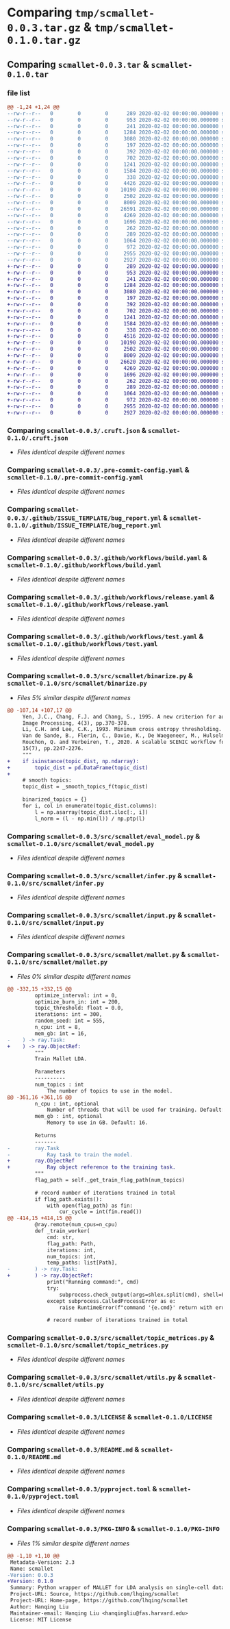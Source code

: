 # Comparing `tmp/scmallet-0.0.3.tar.gz` & `tmp/scmallet-0.1.0.tar.gz`

## Comparing `scmallet-0.0.3.tar` & `scmallet-0.1.0.tar`

### file list

```diff
@@ -1,24 +1,24 @@
--rw-r--r--   0        0        0      289 2020-02-02 00:00:00.000000 scmallet-0.0.3/.codecov.yaml
--rw-r--r--   0        0        0      953 2020-02-02 00:00:00.000000 scmallet-0.0.3/.cruft.json
--rw-r--r--   0        0        0      241 2020-02-02 00:00:00.000000 scmallet-0.0.3/.editorconfig
--rw-r--r--   0        0        0     1284 2020-02-02 00:00:00.000000 scmallet-0.0.3/.pre-commit-config.yaml
--rw-r--r--   0        0        0     3080 2020-02-02 00:00:00.000000 scmallet-0.0.3/.github/ISSUE_TEMPLATE/bug_report.yml
--rw-r--r--   0        0        0      197 2020-02-02 00:00:00.000000 scmallet-0.0.3/.github/ISSUE_TEMPLATE/config.yml
--rw-r--r--   0        0        0      392 2020-02-02 00:00:00.000000 scmallet-0.0.3/.github/ISSUE_TEMPLATE/feature_request.yml
--rw-r--r--   0        0        0      702 2020-02-02 00:00:00.000000 scmallet-0.0.3/.github/workflows/build.yaml
--rw-r--r--   0        0        0     1241 2020-02-02 00:00:00.000000 scmallet-0.0.3/.github/workflows/release.yaml
--rw-r--r--   0        0        0     1584 2020-02-02 00:00:00.000000 scmallet-0.0.3/.github/workflows/test.yaml
--rw-r--r--   0        0        0      338 2020-02-02 00:00:00.000000 scmallet-0.0.3/src/scmallet/__init__.py
--rw-r--r--   0        0        0     4426 2020-02-02 00:00:00.000000 scmallet-0.0.3/src/scmallet/binarize.py
--rw-r--r--   0        0        0    10190 2020-02-02 00:00:00.000000 scmallet-0.0.3/src/scmallet/eval_model.py
--rw-r--r--   0        0        0     2502 2020-02-02 00:00:00.000000 scmallet-0.0.3/src/scmallet/infer.py
--rw-r--r--   0        0        0     8009 2020-02-02 00:00:00.000000 scmallet-0.0.3/src/scmallet/input.py
--rw-r--r--   0        0        0    26591 2020-02-02 00:00:00.000000 scmallet-0.0.3/src/scmallet/mallet.py
--rw-r--r--   0        0        0     4269 2020-02-02 00:00:00.000000 scmallet-0.0.3/src/scmallet/topic_metrices.py
--rw-r--r--   0        0        0     1696 2020-02-02 00:00:00.000000 scmallet-0.0.3/src/scmallet/utils.py
--rw-r--r--   0        0        0      262 2020-02-02 00:00:00.000000 scmallet-0.0.3/tests/test_basic.py
--rw-r--r--   0        0        0      289 2020-02-02 00:00:00.000000 scmallet-0.0.3/.gitignore
--rw-r--r--   0        0        0     1064 2020-02-02 00:00:00.000000 scmallet-0.0.3/LICENSE
--rw-r--r--   0        0        0      972 2020-02-02 00:00:00.000000 scmallet-0.0.3/README.md
--rw-r--r--   0        0        0     2955 2020-02-02 00:00:00.000000 scmallet-0.0.3/pyproject.toml
--rw-r--r--   0        0        0     2927 2020-02-02 00:00:00.000000 scmallet-0.0.3/PKG-INFO
+-rw-r--r--   0        0        0      289 2020-02-02 00:00:00.000000 scmallet-0.1.0/.codecov.yaml
+-rw-r--r--   0        0        0      953 2020-02-02 00:00:00.000000 scmallet-0.1.0/.cruft.json
+-rw-r--r--   0        0        0      241 2020-02-02 00:00:00.000000 scmallet-0.1.0/.editorconfig
+-rw-r--r--   0        0        0     1284 2020-02-02 00:00:00.000000 scmallet-0.1.0/.pre-commit-config.yaml
+-rw-r--r--   0        0        0     3080 2020-02-02 00:00:00.000000 scmallet-0.1.0/.github/ISSUE_TEMPLATE/bug_report.yml
+-rw-r--r--   0        0        0      197 2020-02-02 00:00:00.000000 scmallet-0.1.0/.github/ISSUE_TEMPLATE/config.yml
+-rw-r--r--   0        0        0      392 2020-02-02 00:00:00.000000 scmallet-0.1.0/.github/ISSUE_TEMPLATE/feature_request.yml
+-rw-r--r--   0        0        0      702 2020-02-02 00:00:00.000000 scmallet-0.1.0/.github/workflows/build.yaml
+-rw-r--r--   0        0        0     1241 2020-02-02 00:00:00.000000 scmallet-0.1.0/.github/workflows/release.yaml
+-rw-r--r--   0        0        0     1584 2020-02-02 00:00:00.000000 scmallet-0.1.0/.github/workflows/test.yaml
+-rw-r--r--   0        0        0      338 2020-02-02 00:00:00.000000 scmallet-0.1.0/src/scmallet/__init__.py
+-rw-r--r--   0        0        0     4516 2020-02-02 00:00:00.000000 scmallet-0.1.0/src/scmallet/binarize.py
+-rw-r--r--   0        0        0    10190 2020-02-02 00:00:00.000000 scmallet-0.1.0/src/scmallet/eval_model.py
+-rw-r--r--   0        0        0     2502 2020-02-02 00:00:00.000000 scmallet-0.1.0/src/scmallet/infer.py
+-rw-r--r--   0        0        0     8009 2020-02-02 00:00:00.000000 scmallet-0.1.0/src/scmallet/input.py
+-rw-r--r--   0        0        0    26620 2020-02-02 00:00:00.000000 scmallet-0.1.0/src/scmallet/mallet.py
+-rw-r--r--   0        0        0     4269 2020-02-02 00:00:00.000000 scmallet-0.1.0/src/scmallet/topic_metrices.py
+-rw-r--r--   0        0        0     1696 2020-02-02 00:00:00.000000 scmallet-0.1.0/src/scmallet/utils.py
+-rw-r--r--   0        0        0      262 2020-02-02 00:00:00.000000 scmallet-0.1.0/tests/test_basic.py
+-rw-r--r--   0        0        0      289 2020-02-02 00:00:00.000000 scmallet-0.1.0/.gitignore
+-rw-r--r--   0        0        0     1064 2020-02-02 00:00:00.000000 scmallet-0.1.0/LICENSE
+-rw-r--r--   0        0        0      972 2020-02-02 00:00:00.000000 scmallet-0.1.0/README.md
+-rw-r--r--   0        0        0     2955 2020-02-02 00:00:00.000000 scmallet-0.1.0/pyproject.toml
+-rw-r--r--   0        0        0     2927 2020-02-02 00:00:00.000000 scmallet-0.1.0/PKG-INFO
```

### Comparing `scmallet-0.0.3/.cruft.json` & `scmallet-0.1.0/.cruft.json`

 * *Files identical despite different names*

### Comparing `scmallet-0.0.3/.pre-commit-config.yaml` & `scmallet-0.1.0/.pre-commit-config.yaml`

 * *Files identical despite different names*

### Comparing `scmallet-0.0.3/.github/ISSUE_TEMPLATE/bug_report.yml` & `scmallet-0.1.0/.github/ISSUE_TEMPLATE/bug_report.yml`

 * *Files identical despite different names*

### Comparing `scmallet-0.0.3/.github/workflows/build.yaml` & `scmallet-0.1.0/.github/workflows/build.yaml`

 * *Files identical despite different names*

### Comparing `scmallet-0.0.3/.github/workflows/release.yaml` & `scmallet-0.1.0/.github/workflows/release.yaml`

 * *Files identical despite different names*

### Comparing `scmallet-0.0.3/.github/workflows/test.yaml` & `scmallet-0.1.0/.github/workflows/test.yaml`

 * *Files identical despite different names*

### Comparing `scmallet-0.0.3/src/scmallet/binarize.py` & `scmallet-0.1.0/src/scmallet/binarize.py`

 * *Files 5% similar despite different names*

```diff
@@ -107,14 +107,17 @@
     Yen, J.C., Chang, F.J. and Chang, S., 1995. A new criterion for automatic multilevel thresholding. IEEE Transactions on
     Image Processing, 4(3), pp.370-378.
     Li, C.H. and Lee, C.K., 1993. Minimum cross entropy thresholding. Pattern recognition, 26(4), pp.617-625.
     Van de Sande, B., Flerin, C., Davie, K., De Waegeneer, M., Hulselmans, G., Aibar, S., Seurinck, R., Saelens, W., Cannoodt, R.,
     Rouchon, Q. and Verbeiren, T., 2020. A scalable SCENIC workflow for single-cell gene regulatory network analysis. Nature Protocols,
     15(7), pp.2247-2276.
     """
+    if isinstance(topic_dist, np.ndarray):
+        topic_dist = pd.DataFrame(topic_dist)
+
     # smooth topics:
     topic_dist = _smooth_topics_f(topic_dist)
 
     binarized_topics = {}
     for i, col in enumerate(topic_dist.columns):
         l = np.asarray(topic_dist.iloc[:, i])
         l_norm = (l - np.min(l)) / np.ptp(l)
```

### Comparing `scmallet-0.0.3/src/scmallet/eval_model.py` & `scmallet-0.1.0/src/scmallet/eval_model.py`

 * *Files identical despite different names*

### Comparing `scmallet-0.0.3/src/scmallet/infer.py` & `scmallet-0.1.0/src/scmallet/infer.py`

 * *Files identical despite different names*

### Comparing `scmallet-0.0.3/src/scmallet/input.py` & `scmallet-0.1.0/src/scmallet/input.py`

 * *Files identical despite different names*

### Comparing `scmallet-0.0.3/src/scmallet/mallet.py` & `scmallet-0.1.0/src/scmallet/mallet.py`

 * *Files 0% similar despite different names*

```diff
@@ -332,15 +332,15 @@
         optimize_interval: int = 0,
         optimize_burn_in: int = 200,
         topic_threshold: float = 0.0,
         iterations: int = 300,
         random_seed: int = 555,
         n_cpu: int = 8,
         mem_gb: int = 16,
-    ) -> ray.Task:
+    ) -> ray.ObjectRef:
         """
         Train Mallet LDA.
 
         Parameters
         ----------
         num_topics : int
             The number of topics to use in the model.
@@ -361,16 +361,16 @@
         n_cpu : int, optional
             Number of threads that will be used for training. Default: 8.
         mem_gb : int, optional
             Memory to use in GB. Default: 16.
 
         Returns
         -------
-        ray.Task
-            Ray task to train the model.
+        ray.ObjectRef
+            Ray object reference to the training task.
         """
         flag_path = self._get_train_flag_path(num_topics)
 
         # record number of iterations trained in total
         if flag_path.exists():
             with open(flag_path) as fin:
                 cur_cycle = int(fin.read())
@@ -414,15 +414,15 @@
         @ray.remote(num_cpus=n_cpu)
         def _train_worker(
             cmd: str,
             flag_path: Path,
             iterations: int,
             num_topics: int,
             temp_paths: list[Path],
-        ) -> ray.Task:
+        ) -> ray.ObjectRef:
             print("Running command:", cmd)
             try:
                 subprocess.check_output(args=shlex.split(cmd), shell=False, stderr=subprocess.STDOUT)
             except subprocess.CalledProcessError as e:
                 raise RuntimeError(f"command '{e.cmd}' return with error (code {e.returncode}): {e.output}") from e
 
             # record number of iterations trained in total
```

### Comparing `scmallet-0.0.3/src/scmallet/topic_metrices.py` & `scmallet-0.1.0/src/scmallet/topic_metrices.py`

 * *Files identical despite different names*

### Comparing `scmallet-0.0.3/src/scmallet/utils.py` & `scmallet-0.1.0/src/scmallet/utils.py`

 * *Files identical despite different names*

### Comparing `scmallet-0.0.3/LICENSE` & `scmallet-0.1.0/LICENSE`

 * *Files identical despite different names*

### Comparing `scmallet-0.0.3/README.md` & `scmallet-0.1.0/README.md`

 * *Files identical despite different names*

### Comparing `scmallet-0.0.3/pyproject.toml` & `scmallet-0.1.0/pyproject.toml`

 * *Files identical despite different names*

### Comparing `scmallet-0.0.3/PKG-INFO` & `scmallet-0.1.0/PKG-INFO`

 * *Files 1% similar despite different names*

```diff
@@ -1,10 +1,10 @@
 Metadata-Version: 2.3
 Name: scmallet
-Version: 0.0.3
+Version: 0.1.0
 Summary: Python wrapper of MALLET for LDA analysis on single-cell data
 Project-URL: Source, https://github.com/lhqing/scmallet
 Project-URL: Home-page, https://github.com/lhqing/scmallet
 Author: Hanqing Liu
 Maintainer-email: Hanqing Liu <hanqingliu@fas.harvard.edu>
 License: MIT License
```

